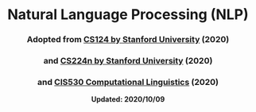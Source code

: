 <!DOCTYPE html>
<html lang="en">

<head>
  <meta charset="utf-8">
  <meta http-equiv="X-UA-Compatible" content="IE=edge">
  <meta name="viewport" content="width=device-width, user-scalable=no, initial-scale=1">

  <!-- bootstrap -->
  <link rel="stylesheet" href="https://maxcdn.bootstrapcdn.com/bootstrap/3.2.0/css/bootstrap.min.css">

  <!-- Google fonts -->
  <link href='http://fonts.googleapis.com/css?family=Roboto:400,300' rel='stylesheet' type='text/css'>

  <link rel="stylesheet" type="text/css" href="style.css" />

</head>

<body>


<!-- Header -->
<div id="header" style="text-align:center">
  <h1>Natural Language Processing (NLP)</h1>
  <h3>Adopted from <a href="http://web.stanford.edu/class/cs124/" target="_blank">CS124 by Stanford University</a> (2020)</h3>
  <h3>and <a href="http://web.stanford.edu/class/cs224n/" target="_blank">CS224n by Stanford University</a> (2020)</h3>
  <h3>and <a href="http://computational-linguistics-class.org/lectures.html" target="_blank">CIS530 Computational Linguistics</a> (2020)</h3>  
  <b>Updated: 2020/10/09</b>
  <br>  
  <div style="clear:both;"></div>
</div>

</body>

</html>
